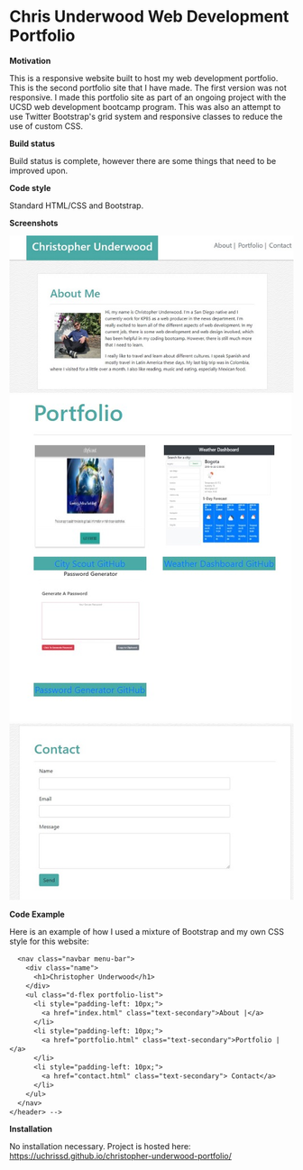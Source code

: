 # Chris Underwood Web Development Portfolio

**Motivation**

This is a responsive website built to host my web development portfolio. This is the second portfolio site that I have made. The first version was not responsive. I made this portfolio site as part of an ongoing project with the UCSD web development bootcamp program. This was also an attempt to use Twitter Bootstrap's grid system and responsive classes to reduce the use of custom CSS.

**Build status**

Build status is complete, however there are some things that need to be improved upon.

**Code style**

Standard HTML/CSS and Bootstrap.

**Screenshots**

![About page screenshot](assets/images/web-dev-about.jpg)
![Portfolio page screenshot](assets/images/portfolio-page.jpg)
![Contact page screenshot](assets/images/web-dev-contact.jpg)

**Code Example**

Here is an example of how I used a mixture of Bootstrap and my own CSS style for this website:

   <!-- <header>
      <!--This navbar uses a combination of bootstrap and custom style to respon to smaller screens.-->

      <nav class="navbar menu-bar">
        <div class="name">
          <h1>Christopher Underwood</h1>
        </div>
        <ul class="d-flex portfolio-list">
          <li style="padding-left: 10px;">
            <a href="index.html" class="text-secondary">About |</a>
          </li>
          <li style="padding-left: 10px;">
            <a href="portfolio.html" class="text-secondary">Portfolio |</a>
          </li>
          <li style="padding-left: 10px;">
            <a href="contact.html" class="text-secondary"> Contact</a>
          </li>
        </ul>
      </nav>
    </header> -->

**Installation**

No installation necessary. Project is hosted here: https://uchrissd.github.io/christopher-underwood-portfolio/
